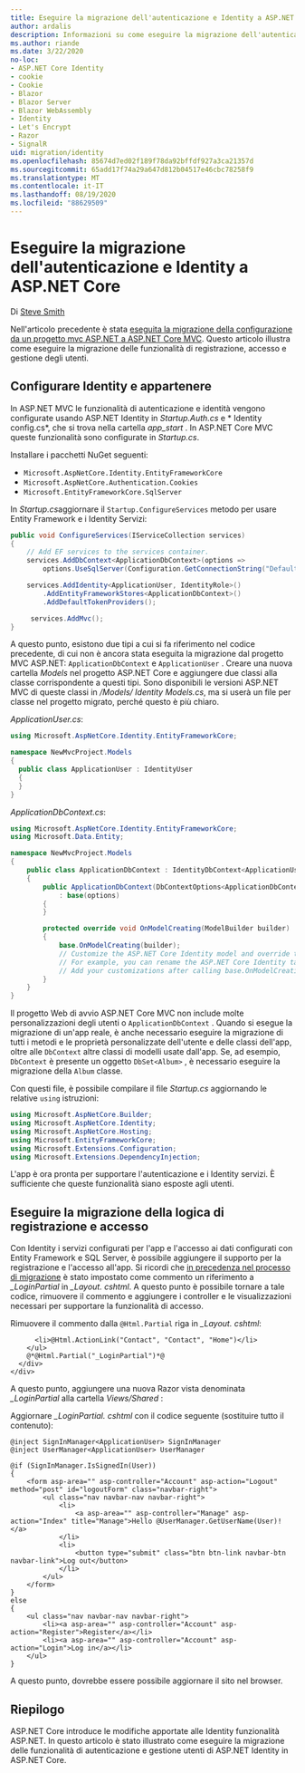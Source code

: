 ```yaml
---
title: Eseguire la migrazione dell'autenticazione e Identity a ASP.NET Core
author: ardalis
description: Informazioni su come eseguire la migrazione dell'autenticazione e dell'identità da un progetto MVC ASP.NET a un progetto MVC ASP.NET Core.
ms.author: riande
ms.date: 3/22/2020
no-loc:
- ASP.NET Core Identity
- cookie
- Cookie
- Blazor
- Blazor Server
- Blazor WebAssembly
- Identity
- Let's Encrypt
- Razor
- SignalR
uid: migration/identity
ms.openlocfilehash: 85674d7ed02f189f78da92bffdf927a3ca21357d
ms.sourcegitcommit: 65add17f74a29a647d812b04517e46cbc78258f9
ms.translationtype: MT
ms.contentlocale: it-IT
ms.lasthandoff: 08/19/2020
ms.locfileid: "88629509"
---
```

# <a name="migrate-authentication-and-no-locidentity-to-aspnet-core"></a>Eseguire la migrazione dell'autenticazione e Identity a ASP.NET Core

Di [Steve Smith](https://ardalis.com/)

Nell'articolo precedente è stata [eseguita la migrazione della configurazione da un progetto mvc ASP.NET a ASP.NET Core MVC](xref:migration/configuration). Questo articolo illustra come eseguire la migrazione delle funzionalità di registrazione, accesso e gestione degli utenti.

## <a name="configure-no-locidentity-and-membership"></a>Configurare Identity e appartenere

In ASP.NET MVC le funzionalità di autenticazione e identità vengono configurate usando ASP.NET Identity in *Startup.Auth.cs* e * Identity config.cs*, che si trova nella cartella *app_start* . In ASP.NET Core MVC queste funzionalità sono configurate in *Startup.cs*.

Installare i pacchetti NuGet seguenti:

* `Microsoft.AspNetCore.Identity.EntityFrameworkCore`
* `Microsoft.AspNetCore.Authentication.Cookies`
* `Microsoft.EntityFrameworkCore.SqlServer`

In *Startup.cs*aggiornare il `Startup.ConfigureServices` metodo per usare Entity Framework e i Identity Servizi:

```csharp
public void ConfigureServices(IServiceCollection services)
{
    // Add EF services to the services container.
    services.AddDbContext<ApplicationDbContext>(options =>
        options.UseSqlServer(Configuration.GetConnectionString("DefaultConnection")));

    services.AddIdentity<ApplicationUser, IdentityRole>()
        .AddEntityFrameworkStores<ApplicationDbContext>()
        .AddDefaultTokenProviders();

     services.AddMvc();
}
```

A questo punto, esistono due tipi a cui si fa riferimento nel codice precedente, di cui non è ancora stata eseguita la migrazione dal progetto MVC ASP.NET: `ApplicationDbContext` e `ApplicationUser` . Creare una nuova cartella *Models* nel progetto ASP.NET Core e aggiungere due classi alla classe corrispondente a questi tipi. Sono disponibili le versioni ASP.NET MVC di queste classi in */Models/ Identity Models.cs*, ma si userà un file per classe nel progetto migrato, perché questo è più chiaro.

*ApplicationUser.cs*:

```csharp
using Microsoft.AspNetCore.Identity.EntityFrameworkCore;

namespace NewMvcProject.Models
{
  public class ApplicationUser : IdentityUser
  {
  }
}
```

*ApplicationDbContext.cs*:

```csharp
using Microsoft.AspNetCore.Identity.EntityFrameworkCore;
using Microsoft.Data.Entity;

namespace NewMvcProject.Models
{
    public class ApplicationDbContext : IdentityDbContext<ApplicationUser>
    {
        public ApplicationDbContext(DbContextOptions<ApplicationDbContext> options)
            : base(options)
        {
        }

        protected override void OnModelCreating(ModelBuilder builder)
        {
            base.OnModelCreating(builder);
            // Customize the ASP.NET Core Identity model and override the defaults if needed.
            // For example, you can rename the ASP.NET Core Identity table names and more.
            // Add your customizations after calling base.OnModelCreating(builder);
        }
    }
}
```

Il progetto Web di avvio ASP.NET Core MVC non include molte personalizzazioni degli utenti o `ApplicationDbContext` . Quando si esegue la migrazione di un'app reale, è anche necessario eseguire la migrazione di tutti i metodi e le proprietà personalizzate dell'utente e delle classi dell'app, oltre alle `DbContext` altre classi di modelli usate dall'app. Se, ad esempio, `DbContext` è presente un oggetto `DbSet<Album>` , è necessario eseguire la migrazione della `Album` classe.

Con questi file, è possibile compilare il file *Startup.cs* aggiornando le relative `using` istruzioni:

```csharp
using Microsoft.AspNetCore.Builder;
using Microsoft.AspNetCore.Identity;
using Microsoft.AspNetCore.Hosting;
using Microsoft.EntityFrameworkCore;
using Microsoft.Extensions.Configuration;
using Microsoft.Extensions.DependencyInjection;
```

L'app è ora pronta per supportare l'autenticazione e i Identity servizi. È sufficiente che queste funzionalità siano esposte agli utenti.

## <a name="migrate-registration-and-login-logic"></a>Eseguire la migrazione della logica di registrazione e accesso

Con Identity i servizi configurati per l'app e l'accesso ai dati configurati con Entity Framework e SQL Server, è possibile aggiungere il supporto per la registrazione e l'accesso all'app. Si ricordi che [in precedenza nel processo di migrazione](xref:migration/mvc#migrate-the-layout-file) è stato impostato come commento un riferimento a *_LoginPartial* in *_Layout. cshtml*. A questo punto è possibile tornare a tale codice, rimuovere il commento e aggiungere i controller e le visualizzazioni necessari per supportare la funzionalità di accesso.

Rimuovere il commento dalla `@Html.Partial` riga in *_Layout. cshtml*:

```cshtml
      <li>@Html.ActionLink("Contact", "Contact", "Home")</li>
    </ul>
    @*@Html.Partial("_LoginPartial")*@
  </div>
</div>
```

A questo punto, aggiungere una nuova Razor vista denominata *_LoginPartial* alla cartella *Views/Shared* :

Aggiornare *_LoginPartial. cshtml* con il codice seguente (sostituire tutto il contenuto):

```cshtml
@inject SignInManager<ApplicationUser> SignInManager
@inject UserManager<ApplicationUser> UserManager

@if (SignInManager.IsSignedIn(User))
{
    <form asp-area="" asp-controller="Account" asp-action="Logout" method="post" id="logoutForm" class="navbar-right">
        <ul class="nav navbar-nav navbar-right">
            <li>
                <a asp-area="" asp-controller="Manage" asp-action="Index" title="Manage">Hello @UserManager.GetUserName(User)!</a>
            </li>
            <li>
                <button type="submit" class="btn btn-link navbar-btn navbar-link">Log out</button>
            </li>
        </ul>
    </form>
}
else
{
    <ul class="nav navbar-nav navbar-right">
        <li><a asp-area="" asp-controller="Account" asp-action="Register">Register</a></li>
        <li><a asp-area="" asp-controller="Account" asp-action="Login">Log in</a></li>
    </ul>
}
```

A questo punto, dovrebbe essere possibile aggiornare il sito nel browser.

## <a name="summary"></a>Riepilogo

ASP.NET Core introduce le modifiche apportate alle Identity funzionalità ASP.NET. In questo articolo è stato illustrato come eseguire la migrazione delle funzionalità di autenticazione e gestione utenti di ASP.NET Identity in ASP.NET Core.
